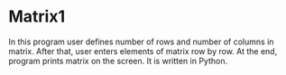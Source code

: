 # Matrix1

In this program user defines number of rows and number of columns in matrix.
After that, user enters elements of matrix row by row.
At the end, program prints matrix on the screen.
It is written in Python.
